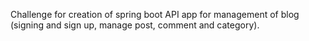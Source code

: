 Challenge for creation of spring boot API app for management of blog (signing and sign up, manage post, comment and category).
